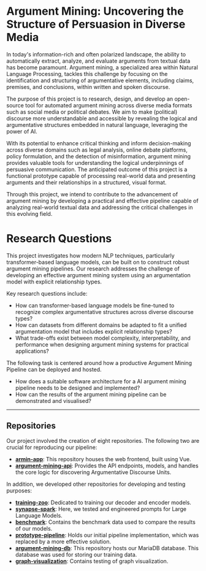 # Argument Mining: Uncovering the Structure of Persuasion in Diverse Media

In today's information-rich and often polarized landscape, the ability to automatically extract, analyze, and evaluate arguments from textual data has become paramount. Argument mining, a specialized area within Natural Language Processing, tackles this challenge by focusing on the identification and structuring of argumentative elements, including claims, premises, and conclusions, within written and spoken discourse.

The purpose of this project is to research, design, and develop an open-source tool for automated argument mining across diverse media formats such as social media or political debates. We aim to make (political) discourse more understandable and accessible by revealing the logical and argumentative structures embedded in natural language, leveraging the power of AI.

With its potential to enhance critical thinking and inform decision-making across diverse domains such as legal analysis, online debate platforms, policy formulation, and the detection of misinformation, argument mining provides valuable tools for understanding the logical underpinnings of persuasive communication. The anticipated outcome of this project is a functional prototype capable of processing real-world data and presenting arguments and their relationships in a structured, visual format.

Through this project, we intend to contribute to the advancement of argument mining by developing a practical and effective pipeline capable of analyzing real-world textual data and addressing the critical challenges in this evolving field.

# Research Questions
This project investigates how modern NLP techniques, particularly transformer-based language models, can be built on to construct robust argument mining pipelines. Our research addresses the challenge of developing an effective argument mining system using an argumentation model with explicit relationship types. 

Key research questions include: 
- How can transformer-based language models be fine-tuned to recognize complex argumentative structures across diverse discourse types?
- How can datasets from different domains be adapted to fit a unified argumentation model that includes explicit relationship types? 
- What trade-offs exist between model complexity, interpretability, and performance when designing argument mining systems for practical applications? 

The following task is centered around how a productive Argument Mining Pipeline can be deployed and hosted. 
- How does a suitable software architecture for a AI argument mining pipeline needs to be designed and implemented?
- How can the results of the argument mining pipeline can be demonstrated and visualised?
---

## Repositories

Our project involved the creation of eight repositories. The following two are crucial for reproducing our pipeline:
* **[armin-app](https://github.com/Horizontal-Labs/armin-app/wiki)**: This repository houses the web frontend, built using Vue.
* **[argument-mining-api](https://github.com/Horizontal-Labs/argument-mining-api/wiki)**: Provides the API endpoints, models, and handles the core logic for discovering Argumentative Discourse Units.

In addition, we developed other repositories for developing and testing purposes:

* **[training-zoo](https://github.com/Horizontal-Labs/training-zoo/wiki)**: Dedicated to training our decoder and encoder models.
* **[synapse-spark](https://github.com/Horizontal-Labs/synapse-spark/wiki)**: Here, we tested and engineered prompts for Large Language Models.
* **[benchmark](https://github.com/Horizontal-Labs/benchmark/wiki)**: Contains the benchmark data used to compare the results of our models.
* **[prototype-pipeline](https://github.com/Horizontal-Labs/prototype-pipeline/wiki)**: Holds our initial pipeline implementation, which was replaced by a more effective solution.
* **[argument-mining-db](https://github.com/Horizontal-Labs/argument-mining-db/wiki)**: This repository hosts our MariaDB database. This database was used for storing our training data.
* **[graph-visualization](https://github.com/Horizontal-Labs/graph-visualization/wiki)**: Contains testing of graph visualization.



